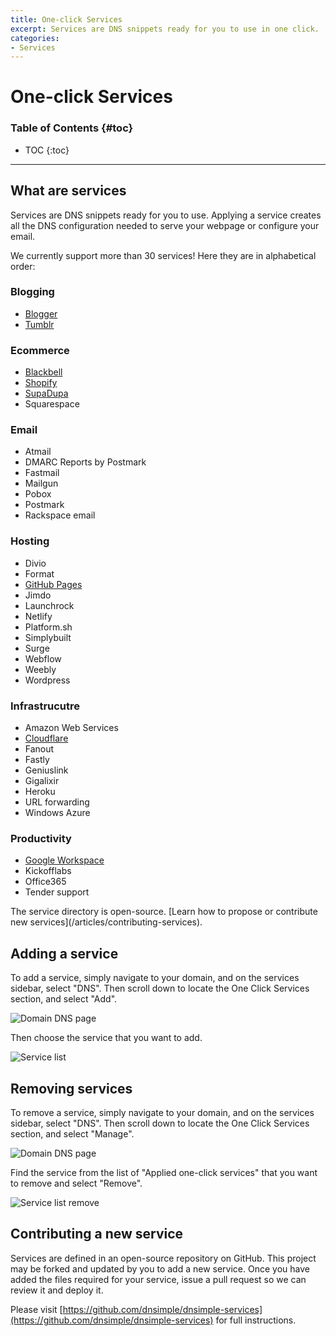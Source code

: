 ```yaml
---
title: One-click Services
excerpt: Services are DNS snippets ready for you to use in one click.
categories:
- Services
---
```


# One-click Services

### Table of Contents {#toc}

* TOC
{:toc}

---

## What are services

Services are DNS snippets ready for you to use. Applying a service creates all the DNS configuration needed to serve your webpage or configure your email.

We currently support more than 30 services! Here they are in alphabetical order:


### Blogging

* [Blogger](/articles/blogger-service)
* [Tumblr](/articles/tumblr-service)

### Ecommerce

* [Blackbell](/articles/blackbell-service)
* [Shopify](/articles/shopify-service)
* [SupaDupa](/articles/supadupa-service)
* Squarespace

### Email

* Atmail
* DMARC Reports by Postmark
* Fastmail
* Mailgun
* Pobox
* Postmark
* Rackspace email

### Hosting

* Divio
* Format
* [GitHub Pages](/articles/github-pages)
* Jimdo
* Launchrock
* Netlify
* Platform.sh
* Simplybuilt
* Surge
* Webflow
* Weebly
* Wordpress

### Infrastrucutre

* Amazon Web Services
* [Cloudflare](/articles/cloudflare-service)
* Fanout
* Fastly
* Geniuslink
* Gigalixir
* Heroku
* URL forwarding
* Windows Azure

### Productivity

* [Google Workspace](/articles/google-workspace-service)
* Kickofflabs
* Office365
* Tender support

<info>
The service directory is open-source. [Learn how to propose or contribute new services](/articles/contributing-services).
</info>


## Adding a service

To add a service, simply navigate to your domain, and on the services sidebar, select "DNS". Then scroll down to locate the One Click Services section, and select "Add".

![Domain DNS page](/files/services-dns-page-add.png)

Then choose the service that you want to add.

![Service list](/files/services-list.png)


## Removing services

To remove a service, simply navigate to your domain, and on the services sidebar, select "DNS". Then scroll down to locate the One Click Services section, and select "Manage".

![Domain DNS page](/files/services-dns-page-manage.png)

Find the service from the list of "Applied one-click services" that you want to remove and select "Remove".

![Service list remove](/files/services-list-remove.png)


## Contributing a new service

Services are defined in an open-source repository on GitHub. This project may be forked and updated by you to add a new service. Once you have added the files required for your service, issue a pull request so we can review it and deploy it.

Please visit [https://github.com/dnsimple/dnsimple-services](https://github.com/dnsimple/dnsimple-services) for full instructions.
